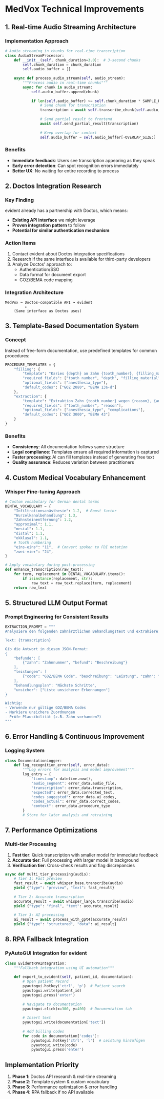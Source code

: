 # MedVox Technical Improvements

## 1. Real-time Audio Streaming Architecture

### Implementation Approach
```python
# Audio streaming in chunks for real-time transcription
class AudioStreamProcessor:
    def __init__(self, chunk_duration=3.0):  # 3-second chunks
        self.chunk_duration = chunk_duration
        self.audio_buffer = []
        
    async def process_audio_stream(self, audio_stream):
        """Process audio in real-time chunks"""
        async for chunk in audio_stream:
            self.audio_buffer.append(chunk)
            
            if len(self.audio_buffer) >= self.chunk_duration * SAMPLE_RATE:
                # Send chunk for transcription
                transcription = await self.transcribe_chunk(self.audio_buffer)
                
                # Send partial result to frontend
                await self.send_partial_result(transcription)
                
                # Keep overlap for context
                self.audio_buffer = self.audio_buffer[-OVERLAP_SIZE:]
```

### Benefits
- **Immediate feedback**: Users see transcription appearing as they speak
- **Early error detection**: Can spot recognition errors immediately
- **Better UX**: No waiting for entire recording to process

## 2. Doctos Integration Research

### Key Finding
evident already has a partnership with Doctos, which means:
- **Existing API interface** we might leverage
- **Proven integration pattern** to follow
- **Potential for similar authentication mechanism**

### Action Items
1. Contact evident about Doctos integration specifications
2. Research if the same interface is available for third-party developers
3. Analyze Doctos' approach to:
   - Authentication/SSO
   - Data format for document export
   - GOZ/BEMA code mapping

### Integration Architecture
```
MedVox → Doctos-compatible API → evident
         ↓
    (Same interface as Doctos uses)
```

## 3. Template-Based Documentation System

### Concept
Instead of free-form documentation, use predefined templates for common procedures:

```python
PROCEDURE_TEMPLATES = {
    "filling": {
        "template": "Karies {depth} an Zahn {tooth_number}, {filling_material}-Füllung {surfaces}, {anesthesia_type}",
        "required_fields": ["tooth_number", "depth", "filling_material", "surfaces"],
        "optional_fields": ["anesthesia_type"],
        "default_codes": ["GOZ 2080", "BEMA 13a-d"]
    },
    "extraction": {
        "template": "Extraktion Zahn {tooth_number} wegen {reason}, {anesthesia_type}, {complications}",
        "required_fields": ["tooth_number", "reason"],
        "optional_fields": ["anesthesia_type", "complications"],
        "default_codes": ["GOZ 3000", "BEMA 43"]
    }
}
```

### Benefits
- **Consistency**: All documentation follows same structure
- **Legal compliance**: Templates ensure all required information is captured
- **Faster processing**: AI can fill templates instead of generating free text
- **Quality assurance**: Reduces variation between practitioners

## 4. Custom Medical Vocabulary Enhancement

### Whisper Fine-tuning Approach
```python
# Custom vocabulary for German dental terms
DENTAL_VOCABULARY = {
    "Infiltrationsanästhesie": 1.2,  # Boost factor
    "Wurzelkanalbehandlung": 1.3,
    "Zahnsteinentfernung": 1.2,
    "approximal": 1.1,
    "mesial": 1.1,
    "distal": 1.1,
    "okklusal": 1.1,
    # Tooth numbering
    "eins-eins": "11",  # Convert spoken to FDI notation
    "zwei-vier": "24",
}

# Apply vocabulary during post-processing
def enhance_transcription(raw_text):
    for term, replacement in DENTAL_VOCABULARY.items():
        if isinstance(replacement, str):
            raw_text = raw_text.replace(term, replacement)
    return raw_text
```

## 5. Structured LLM Output Format

### Prompt Engineering for Consistent Results
```python
EXTRACTION_PROMPT = """
Analysiere den folgenden zahnärztlichen Behandlungstext und extrahiere:

Text: {transcription}

Gib die Antwort in diesem JSON-Format:
{
    "befunde": [
        {"zahn": "Zahnnummer", "befund": "Beschreibung"}
    ],
    "leistungen": [
        {"code": "GOZ/BEMA Code", "beschreibung": "Leistung", "zahn": "Zahnnummer"}
    ],
    "behandlungsplan": "Nächste Schritte",
    "unsicher": ["Liste unsicherer Erkennungen"]
}

Wichtig: 
- Verwende nur gültige GOZ/BEMA Codes
- Markiere unsichere Zuordnungen
- Prüfe Plausibilität (z.B. Zahn vorhanden?)
"""
```

## 6. Error Handling & Continuous Improvement

### Logging System
```python
class DocumentationLogger:
    def log_recognition_error(self, error_data):
        """Log errors for analysis and model improvement"""
        log_entry = {
            "timestamp": datetime.now(),
            "audio_segment": error_data.audio_file,
            "transcription": error_data.transcription,
            "expected": error_data.corrected_text,
            "codes_suggested": error_data.ai_codes,
            "codes_actual": error_data.correct_codes,
            "context": error_data.procedure_type
        }
        # Store for later analysis and retraining
```

## 7. Performance Optimizations

### Multi-tier Processing
1. **Fast tier**: Quick transcription with smaller model for immediate feedback
2. **Accurate tier**: Full processing with larger model in background
3. **Verification tier**: Cross-check results and flag discrepancies

```python
async def multi_tier_processing(audio):
    # Tier 1: Fast preview
    fast_result = await whisper_base.transcribe(audio)
    yield {"type": "preview", "text": fast_result}
    
    # Tier 2: Accurate transcription
    accurate_result = await whisper_large.transcribe(audio)
    yield {"type": "final", "text": accurate_result}
    
    # Tier 3: AI processing
    ai_result = await process_with_gpt4(accurate_result)
    yield {"type": "structured", "data": ai_result}
```

## 8. RPA Fallback Integration

### PyAutoGUI Integration for evident
```python
class EvidentRPAIntegration:
    """Fallback integration using UI automation"""
    
    def export_to_evident(self, patient_id, documentation):
        # Open patient record
        pyautogui.hotkey('ctrl', 'p')  # Patient search
        pyautogui.write(patient_id)
        pyautogui.press('enter')
        
        # Navigate to documentation
        pyautogui.click(x=300, y=400)  # Documentation tab
        
        # Insert text
        pyautogui.write(documentation['text'])
        
        # Add billing codes
        for code in documentation['codes']:
            pyautogui.hotkey('ctrl', 'l')  # Leistung hinzufügen
            pyautogui.write(code)
            pyautogui.press('enter')
```

## Implementation Priority

1. **Phase 1**: Doctos API research & real-time streaming
2. **Phase 2**: Template system & custom vocabulary
3. **Phase 3**: Performance optimization & error handling
4. **Phase 4**: RPA fallback if no API available 